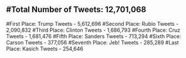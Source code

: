 #Total Number of Tweets: 12,701,068 
---
#First Place: Trump Tweets - 5,612,696
#Second Place: Rubio Tweets - 2,090,832
#Third Place: Clinton Tweets - 1,686,793
#Fourth Place: Cruz Tweets - 1,681,476
#Fifth Place: Sanders Tweets - 713,294
#Sixth Place: Carson Tweets - 377,056
#Seventh Place: Jeb! Tweets - 285,289
#Last Place: Kasich Tweets - 254,646
